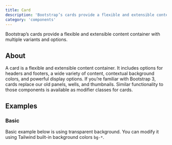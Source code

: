 ```yaml
---
title: Card
description: 'Bootstrap’s cards provide a flexible and extensible content container with multiple variants and options.'
category: 'components'
---
```


Bootstrap’s cards provide a flexible and extensible content container with multiple variants and options.

## About

A card is a flexible and extensible content container. It includes options for headers and footers, a wide variety of content, contextual background colors, and powerful display options. If you’re familiar with Bootstrap 3, cards replace our old panels, wells, and thumbnails. Similar functionality to those components is available as modifier classes for cards.

## Examples

### Basic 

Basic example below is using transparent background. You can modify it using Tailwind built-in background colors `bg-*`.

<br class="mb-4">

<card-basic></card-basic>